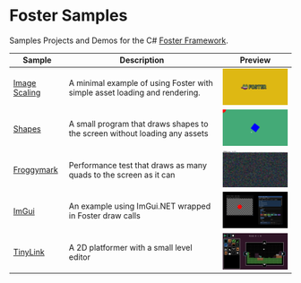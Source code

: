 # Foster Samples
Samples Projects and Demos for the C# [Foster Framework](https://github.com/FosterFramework/Foster).

| Sample | Description | Preview |
| --- | --- | --- |
| [Image Scaling](https://github.com/FosterFramework/Samples/tree/main/ImageScaling) | A minimal example of using Foster with simple asset loading and rendering. | <img width="200" src="ImageScaling/screenshot.png"> |
| [Shapes](https://github.com/FosterFramework/Samples/tree/main/Shapes) | A small program that draws shapes to the screen without loading any assets | <img width="200" src="Shapes/screenshot.png"> |
| [Froggymark](https://github.com/FosterFramework/Samples/tree/main/Froggymark) | Performance test that draws as many quads to the screen as it can | <img width="200" src="Froggymark/screenshot.png"> |
| [ImGui](https://github.com/FosterFramework/Samples/tree/main/ImGui) | An example using ImGui.NET wrapped in Foster draw calls | <img width="200" src="ImGui/screenshot.png"> |
| [TinyLink](https://github.com/FosterFramework/Samples/tree/main/TinyLink) | A 2D platformer with a small level editor | <img width="200" src="TinyLink/screenshot.png"> |

